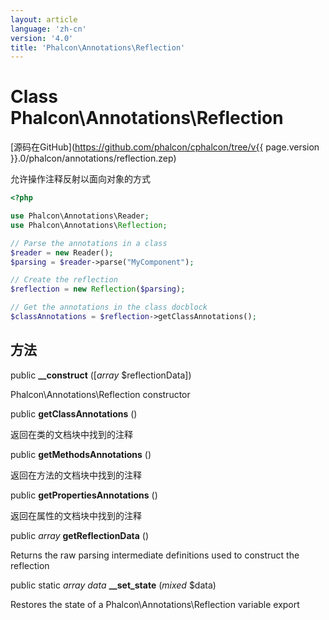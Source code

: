 ```yaml
---
layout: article
language: 'zh-cn'
version: '4.0'
title: 'Phalcon\Annotations\Reflection'
---
```

# Class **Phalcon\Annotations\Reflection**

[源码在GitHub](https://github.com/phalcon/cphalcon/tree/v{{ page.version }}.0/phalcon/annotations/reflection.zep)

允许操作注释反射以面向对象的方式

```php
<?php

use Phalcon\Annotations\Reader;
use Phalcon\Annotations\Reflection;

// Parse the annotations in a class
$reader = new Reader();
$parsing = $reader->parse("MyComponent");

// Create the reflection
$reflection = new Reflection($parsing);

// Get the annotations in the class docblock
$classAnnotations = $reflection->getClassAnnotations();

```

## 方法

public **__construct** ([*array* $reflectionData])

Phalcon\Annotations\Reflection constructor

public **getClassAnnotations** ()

返回在类的文档块中找到的注释

public **getMethodsAnnotations** ()

返回在方法的文档块中找到的注释

public **getPropertiesAnnotations** ()

返回在属性的文档块中找到的注释

public *array* **getReflectionData** ()

Returns the raw parsing intermediate definitions used to construct the reflection

public static *array data* **__set_state** (*mixed* $data)

Restores the state of a Phalcon\Annotations\Reflection variable export